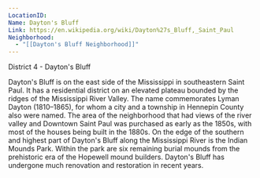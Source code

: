 ```yaml
---
LocationID: 
Name: Dayton's Bluff
Link: https://en.wikipedia.org/wiki/Dayton%27s_Bluff,_Saint_Paul
Neighborhood:
  - "[[Dayton's Bluff Neighborhood]]"
---
```


District 4 - Dayton's Bluff

Dayton's Bluff is on the east side of the Mississippi in southeastern Saint Paul. It has a residential district on an elevated plateau bounded by the ridges of the Mississippi River Valley. The name commemorates Lyman Dayton (1810–1865), for whom a city and a township in Hennepin County also were named. The area of the neighborhood that had views of the river valley and Downtown Saint Paul was purchased as early as the 1850s, with most of the houses being built in the 1880s. On the edge of the southern and highest part of Dayton's Bluff along the Mississippi River is the Indian Mounds Park. Within the park are six remaining burial mounds from the prehistoric era of the Hopewell mound builders. Dayton's Bluff has undergone much renovation and restoration in recent years. 